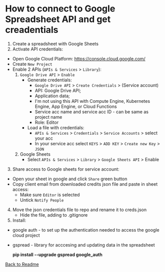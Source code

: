 # How to connect to Google Spreadsheet API and get creadentials

1. Create a spreadsheet with Google Sheets
2. Activate API credentials:
- Open Google Cloud Platform: https://console.cloud.google.com/
- Create `New Project`
- Enable 2 APIs (`APIs & Services` > `Library`):
    1. `Google Drive API` > `Enable`
        - Generate credentials:
            * `Google Drive API` > `Create Credentials` > (Service account)
            * API: Google Drive API;
            * Application data;
            * I'm not using this API with Compute Engine, Kubernetes Engine, App Engine, or Cloud Functions
            * Service acc name and service acc ID - can be same as project name
            * Role: Editor
        - Load a file with credentials:
            * `APIs & Services` > `Credentials` > `Service Accounts` > select your acc
            * In your service acc select `KEYS` > `ADD KEY` > `Create new Key` > `JSON`
    2. Google Sheets
        - Select `APIs & Services` > `Library` > `Google Sheets API` > Enable
3. Share access to Google sheets for service account:
- Open your sheet in google and click `Share` green button
- Copy client email from downloaded credits json file and paste in sheet access:
    * Make sure `Editor` is selected
    * Untick `Notify People`
4. Move the json credentials file to repo and rename it to creds.json
    * Hide the file, adding to .gitignore
5. Install:
- google auth - to set up the authentication needed to access the google cloud project
- gspread - library for acccesing and updating data in the spreadsheet

    **pip install --upgrade gspread google_auth**


[Back to Readme](https://github.com/FlashDrag/library-management-system/blob/main/README.md)